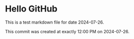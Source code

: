 # Hello GitHub
This is a test markdown file for date 2024-07-26.

This commit was created at exactly 12:00 PM on 2024-07-26.
